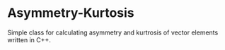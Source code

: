 # Asymmetry-Kurtosis
Simple class for calculating asymmetry and kurtrosis of vector elements written in C++.
